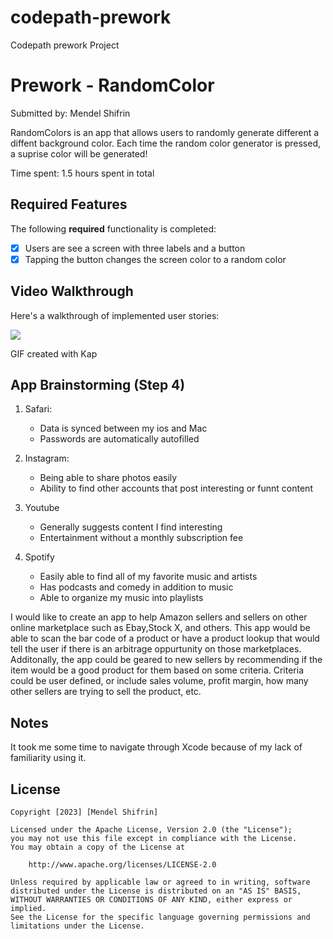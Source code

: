 # codepath-prework
Codepath prework Project
# Prework - RandomColor

Submitted by: Mendel Shifrin

RandomColors is an app that allows users to randomly generate different a diffent background color. Each time the random color generator is pressed, a suprise color will be generated!

Time spent: 1.5 hours spent in total

## Required Features

The following **required** functionality is completed:

- [X] Users are see a screen with three labels and a button
- [X] Tapping the button changes the screen color to a random color
 
## Video Walkthrough

Here's a walkthrough of implemented user stories:


![](https://i.imgur.com/j1kVIE4.gif)

<!-- Replace this with whatever GIF tool you used! -->
GIF created with Kap
<!-- Recommended tools:
[Kap](https://getkap.co/) for macOS
[ScreenToGif](https://www.screentogif.com/) for Windows
[peek](https://github.com/phw/peek) for Linux. -->

## App Brainstorming (Step 4)

1) Safari:
   - Data is synced between my ios and Mac 
   - Passwords are automatically autofilled 
   
2) Instagram:
   - Being able to share photos easily
   - Ability to find other accounts that post interesting or funnt content
   
3) Youtube
   - Generally suggests content I find interesting
   - Entertainment without a monthly subscription fee
  
4) Spotify 
   - Easily able to find all of my favorite music and artists
   - Has podcasts and comedy in addition to music
   - Able to organize my music into playlists

I would like to create an app to help Amazon sellers and sellers on other online marketplace such as Ebay,Stock X, and others. This app would be able to scan the bar code of a product or have a product lookup that would tell the user if there is an arbitrage oppurtunity on those marketplaces. Additonally, the app could be geared to new sellers by recommending if the item would be a good product for them based on some criteria. Criteria could be user defined, or include sales volume, profit margin, how many other sellers are trying to sell the product, etc.

## Notes

It took me some time to navigate through Xcode because of my lack of familiarity using it. 

## License

    Copyright [2023] [Mendel Shifrin]

    Licensed under the Apache License, Version 2.0 (the "License");
    you may not use this file except in compliance with the License.
    You may obtain a copy of the License at

        http://www.apache.org/licenses/LICENSE-2.0

    Unless required by applicable law or agreed to in writing, software
    distributed under the License is distributed on an "AS IS" BASIS,
    WITHOUT WARRANTIES OR CONDITIONS OF ANY KIND, either express or implied.
    See the License for the specific language governing permissions and
    limitations under the License.





